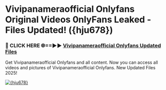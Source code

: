 # Vivipanameraofficial Onlyfans Original Videos 0nlyFans Leaked - Files Updated! ({hju678})

<h3>🔴 CLICK HERE 🌐==►► <a href="https://tinyurl.com/ms9xzufz" rel="nofollow">Vivipanameraofficial Onlyfans Updated Files</a></h3>

Get Vivipanameraofficial Onlyfans and all content. Now you can access all videos and pictures of Vivipanameraofficial Onlyfans. New Updated Files 2025!

[![{hju678}](https://i.imgur.com/PQ7UWWw.gif)](https://tinyurl.com/ms9xzufz)